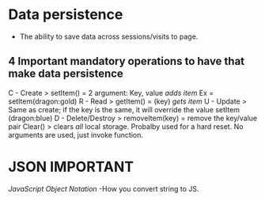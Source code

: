 # Data persistence 
 - The ability to save data across sessions/visits to page.

 ## 4 Important mandatory operations to have that make data persistence
 C - Create > setItem() = 2 argument: Key, value *adds item* Ex = setItem(dragon:gold)
 R - Read > getItem() = (key) *gets item*
 U - Update > Same as create; if the key is the same, it will override the value setItem (dragon:blue)
 D - Delete/Destroy > removeItem(key) = remove the key/value pair
    Clear() > clears *all* local storage. Probalby used for a hard reset. No arguments are used, just invoke function.

# JSON **IMPORTANT**
*JavaScript Object Notation*
-How you convert string to JS.